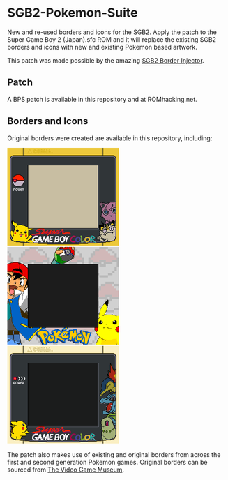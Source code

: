 # SGB2-Pokemon-Suite
New and re-used borders and icons for the SGB2. Apply the patch to the Super Game Boy 2 (Japan).sfc ROM and it will replace the existing SGB2 borders and icons with new and existing Pokemon based artwork.

This patch was made possible by the amazing [SGB2 Border Injector](https://github.com/blzla/SGB2-Border-Injector).

## Patch
A BPS patch is available in this repository and at ROMhacking.net.

## Borders and Icons
Original borders were created are available in this repository, including:

![GBC Pokemon Yellow](https://github.com/Ugly-Mug/SGB2-Pokemon-Suite/blob/main/Borders%20and%20Icons/Border%20A4%20GBC%20Poke%20Yellow.png)  ![Ash and Pikachu](https://github.com/Ugly-Mug/SGB2-Pokemon-Suite/blob/main/Borders%20and%20Icons/Border%20A3%20Ash%20Pika.png)  ![GBC Pokemon Gen 2 Starters](https://github.com/Ugly-Mug/SGB2-Pokemon-Suite/blob/main/Borders%20and%20Icons/Border%20A6%20Gen%202%20Starters.png)

The patch also makes use of existing and original borders from across the first and second generation Pokemon games. Original borders can be sourced from [The Video Game Museum](https://www.vgmuseum.com/features/sgb/).
